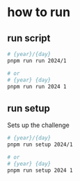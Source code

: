 # how to run

## run script

```sh
# {year}/{day}
pnpm run run 2024/1

# or
# {year} {day}
pnpm run run 2024 1
```

## run setup

Sets up the challenge

```sh
# {year}/{day}
pnpm run setup 2024/1

# or
# {year} {day}
pnpm run setup 2024 1

```
